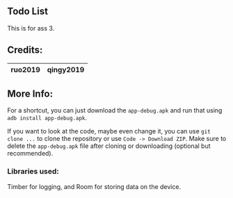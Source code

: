 Todo List
-----------------------

This is for ass 3.

Credits:
---------------------------
|  ruo2019  |  qingy2019  |
|-----------|-------------|

More Info:
---------------------------
For a shortcut, you can just download the `app-debug.apk` and run that using `adb install app-debug.apk`.

If you want to look at the code, maybe even change it, you can use `git clone ...` to clone the repository or use `Code -> Download ZIP`.
Make sure to delete the `app-debug.apk` file after cloning or downloading (optional but recommended).

### Libraries used:
Timber for logging, and Room for storing data on the device.
